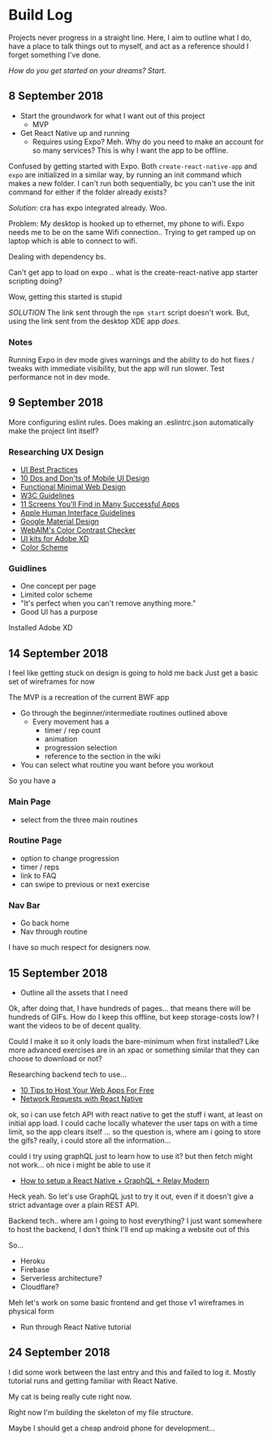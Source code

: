 # Build Log

Projects never progress in a straight line. Here, I aim to outline what I do, have a place to talk things out to myself, and act as a reference should I forget something I've done.

*How do you get started on your dreams?*
*Start.*

## 8 September 2018

* Start the groundwork for what I want out of this project
  * MVP
* Get React Native up and running
  * Requires using Expo? Meh. Why do you need to make an account for so many services? This is why I want the app to be offline.

Confused by getting started with Expo. Both `create-react-native-app` and `expo` are initialized in a similar way, by running an init command which makes a new folder. I can't run both sequentially, bc you can't use the init command for either if the folder already exists?

*Solution*: cra has expo integrated already. Woo.

Problem: My desktop is hooked up to ethernet, my phone to wifi. Expo needs me to be on the same Wifi connection..
Trying to get ramped up on laptop which is able to connect to wifi.

Dealing with dependency bs.

Can't get app to load on expo .. what is the create-react-native app starter scripting doing?

Wow, getting this started is stupid

*SOLUTION* The link sent through the `npm start` script doesn't work. But, using the link sent from the desktop XDE app *does*.

### Notes

Running Expo in dev mode gives warnings and the ability to do hot fixes / tweaks with immediate visibility, but the app will run slower.
Test performance not in dev mode.

## 9 September 2018

More configuring eslint rules.
Does making an .eslintrc.json automatically make the project lint itself?

### Researching UX Design

* [UI Best Practices](https://www.smashingmagazine.com/2018/02/comprehensive-guide-to-mobile-app-design/)
* [10 Dos and Don'ts of Mobile UI Design](https://theblog.adobe.com/10-dos-donts-mobile-ux-design/)
* [Functional Minimal Web Design](https://www.smashingmagazine.com/2017/10/functional-minimal-web-design/)
* [W3C Guidelines](https://www.w3.org/TR/UNDERSTANDING-WCAG20/visual-audio-contrast-without-color.html)
* [11 Screens You'll Find in Many Successful Apps](https://theblog.adobe.com/11-screens-youll-find-many-successful-mobile-apps/)
* [Apple Human Interface Guidelines](https://developer.apple.com/design/human-interface-guidelines/ios/overview/themes/)
* [Google Material Design](https://material.io/design/)
* [WebAIM's Color Contrast Checker](https://webaim.org/resources/contrastchecker/)
* [UI kits for Adobe XD](https://theblog.adobe.com/five-top-ux-designers-five-ui-kits-adobe-xd-now-available-free/)
* [Color Scheme](https://www.smashingmagazine.com/2017/01/underestimated-power-color-mobile-app-design/)

### Guidlines

* One concept per page
* Limited color scheme
* "It's perfect when you can't remove anything more."
* Good UI has a purpose

Installed Adobe XD

## 14 September 2018

I feel like getting stuck on design is going to hold me back
Just get a basic set of wireframes for now

The MVP is a recreation of the current BWF app

* Go through the beginner/intermediate routines outlined above
  * Every movement has a
    * timer / rep count
    * animation
    * progression selection
    * reference to the section in the wiki
* You can select what routine you want before you workout

So you have a

### Main Page

* select from the three main routines

### Routine Page

* option to change progression
* timer / reps
* link to FAQ
* can swipe to previous or next exercise

### Nav Bar

* Go back home
* Nav through routine

I have so much respect for designers now.

## 15 September 2018

* Outline all the assets that I need

Ok, after doing that, I have hundreds of pages... that means there will be hundreds of GIFs. How do I keep this offline, but keep storage-costs low? I want the videos to be of decent quality.

Could I make it so it only loads the bare-minimum when first installed? Like more advanced exercises are in an xpac or something similar that they can choose to download or not?

Researching backend tech to use...

* [10 Tips to Host Your Web Apps For Free](https://blog.patricktriest.com/host-webapps-free/)
* [Network Requests with React Native](https://facebook.github.io/react-native/docs/network)

ok, so i can use fetch API with react native to get the stuff i want, at least on initial app load. I could cache locally whatever the user taps on with a time limit, so the app clears itself ... so the question is, where am i going to store the gifs? really, i could store all the information...

could i try using graphQL just to learn how to use it? but then fetch might not work...
oh nice i might be able to use it

* [How to setup a React Native + GraphQL + Relay Modern](https://codeburst.io/how-to-setup-a-react-native-graphql-relay-modern-a6a5f6c18353)

Heck yeah. So let's use GraphQL just to try it out, even if it doesn't give a strict advantage over a plain REST API.

Backend tech.. where am I going to host everything?
I just want somewhere to host the backend, I don't think I'll end up making a website out of this

So...

* Heroku
* Firebase
* Serverless architecture?
* Cloudflare?

Meh let's work on some basic frontend and get those v1 wireframes in physical form

* Run through React Native tutorial

## 24 September 2018

I did some work between the last entry and this and failed to log it.
Mostly tutorial runs and getting familiar with React Native.

My cat is being really cute right now.

Right now I'm building the skeleton of my file structure.

Maybe I should get a cheap android phone for development...
